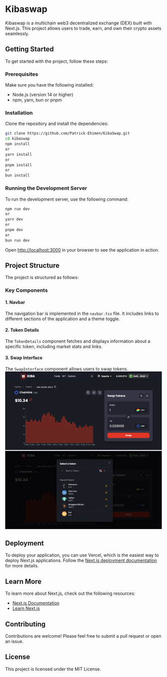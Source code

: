 # Kibaswap

Kibaswap is a multichain web3 decentralized exchange (DEX) built with Next.js. This project allows users to trade, earn, and own their crypto assets seamlessly.

## Getting Started

To get started with the project, follow these steps:

### Prerequisites

Make sure you have the following installed:

- Node.js (version 14 or higher)
- npm, yarn, bun or pnpm

### Installation

Clone the repository and install the dependencies:

```bash
git clone https://github.com/Patrick-Ehimen/KibaSwap.git
cd kibaswap
npm install
or
yarn install
or
pnpm install
or
bun install
```

### Running the Development Server

To run the development server, use the following command:

```bash
npm run dev
or
yarn dev
or
pnpm dev
or
bun run dev
```

Open [http://localhost:3000](http://localhost:3000) in your browser to see the application in action.

## Project Structure

The project is structured as follows:

### Key Components

#### 1. Navbar

The navigation bar is implemented in the `navbar.tsx` file. It includes links to different sections of the application and a theme toggle.

#### 2. Token Details

The `TokenDetails` component fetches and displays information about a specific token, including market stats and links.

#### 3. Swap Interface

The `SwapInterface` component allows users to swap tokens.
![Swap Interface](/images/1.png)
![Swap Interface](/images/2.png)

## Deployment

To deploy your application, you can use Vercel, which is the easiest way to deploy Next.js applications. Follow the [Next.js deployment documentation](https://nextjs.org/docs/deployment) for more details.

## Learn More

To learn more about Next.js, check out the following resources:

- [Next.js Documentation](https://nextjs.org/docs)
- [Learn Next.js](https://nextjs.org/learn)

## Contributing

Contributions are welcome! Please feel free to submit a pull request or open an issue.

## License

This project is licensed under the MIT License.
